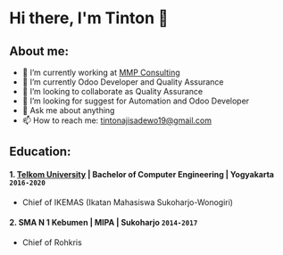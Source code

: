 # Hi there, I'm Tinton 👋
## About me:
- 🔭 I’m currently working at [MMP Consulting](https://www.huawei.com/en/?ic_medium=direct&ic_source=surlent)
- 🌱 I’m currently Odoo Developer and Quality Assurance
- 👯 I’m looking to collaborate as Quality Assurance
- 🤔 I’m looking for suggest for Automation and Odoo Developer
- 💬 Ask me about anything
- 📫 How to reach me: tintonajisadewo19@gmail.com

## Education:

#### 1. [Telkom University]([https://telkomuniversity.ac.id/]) | Bachelor of Computer Engineering | Yogyakarta `2016-2020`
   - Chief of IKEMAS (Ikatan Mahasiswa Sukoharjo-Wonogiri)

#### 2. SMA N 1 Kebumen | MIPA | Sukoharjo `2014-2017`
   - Chief of Rohkris
